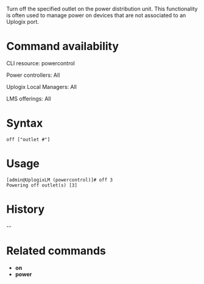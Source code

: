 <!-- 5.4 -->

Turn off the specified outlet on the power distribution unit.  This functionality is often used to manage power on devices that are not associated to an Uplogix port.

# Command availability 

CLI resource: powercontrol

Power controllers: All

Uplogix Local Managers: All

LMS offerings: All

# Syntax 

```
off ["outlet #"]
```

# Usage 

```
[admin@UplogixLM (powercontrol)]# off 3
Powering off outlet(s) [3]
```

# History 
--

# Related commands 

- **on**
- **power**
